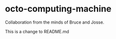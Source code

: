 # octo-computing-machine
Collaboration from the minds of Bruce and Josse.

This is a change to README.md

